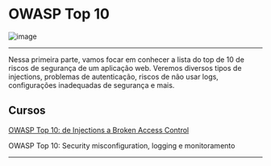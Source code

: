# OWASP Top 10

![image](https://github.com/AndreCoutinhom/owasp-top-10/assets/91290799/790720e0-b7a6-4482-85d8-45562f84253d)

---

Nessa primeira parte, vamos focar em conhecer a lista do top de 10 de riscos de segurança de um aplicação web. Veremos diversos tipos de injections, problemas de autenticação, riscos de não usar logs, configurações inadequadas de segurança e mais.

## Cursos

[OWASP Top 10: de Injections a Broken Access Control](/Injections%20e%20Broken%20Access%20Control)

OWASP Top 10: Security misconfiguration, logging e monitoramento

---

